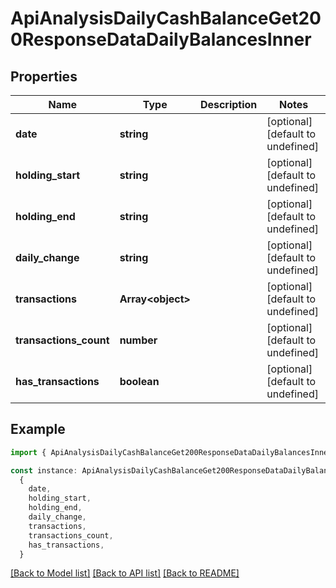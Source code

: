 # ApiAnalysisDailyCashBalanceGet200ResponseDataDailyBalancesInner

## Properties

| Name                   | Type                    | Description | Notes                             |
| ---------------------- | ----------------------- | ----------- | --------------------------------- |
| **date**               | **string**              |             | [optional] [default to undefined] |
| **holding_start**      | **string**              |             | [optional] [default to undefined] |
| **holding_end**        | **string**              |             | [optional] [default to undefined] |
| **daily_change**       | **string**              |             | [optional] [default to undefined] |
| **transactions**       | **Array&lt;object&gt;** |             | [optional] [default to undefined] |
| **transactions_count** | **number**              |             | [optional] [default to undefined] |
| **has_transactions**   | **boolean**             |             | [optional] [default to undefined] |

## Example

```typescript
import { ApiAnalysisDailyCashBalanceGet200ResponseDataDailyBalancesInner } from './api'

const instance: ApiAnalysisDailyCashBalanceGet200ResponseDataDailyBalancesInner =
  {
    date,
    holding_start,
    holding_end,
    daily_change,
    transactions,
    transactions_count,
    has_transactions,
  }
```

[[Back to Model list]](../README.md#documentation-for-models) [[Back to API list]](../README.md#documentation-for-api-endpoints) [[Back to README]](../README.md)

